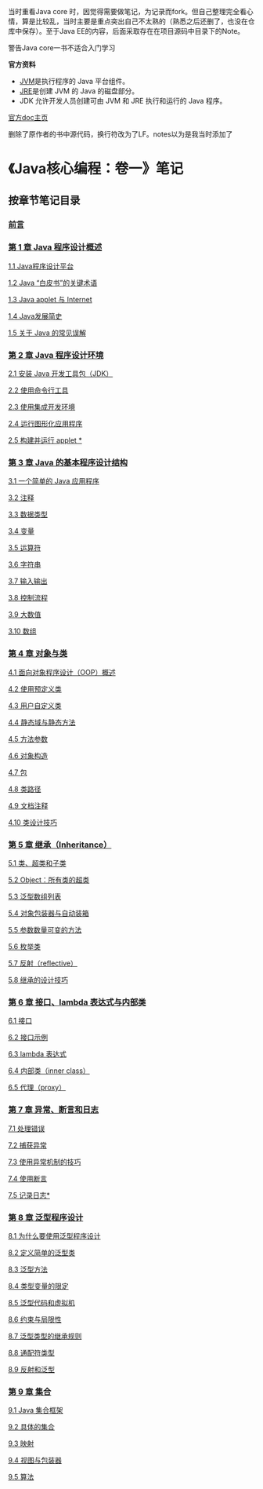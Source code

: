 当时重看Java core 时，因觉得需要做笔记，为记录而fork。但自己整理完全看心情，算是比较乱，当时主要是重点突出自己不太熟的（熟悉之后还删了，也没在仓库中保存）。至于Java EE的内容，后面采取存在在项目源码中目录下的Note。<br/>

警告Java core一书不适合入门学习


**官方资料**
- [JVM](https://www.javaworld.com/article/3272244/what-is-the-jvm-introducing-the-java-virtual-machine.html?nsdr=true)是执行程序的 Java 平台组件。
- [JRE](https://www.javaworld.com/article/3304858/what-is-the-jre-introduction-to-the-java-runtime-environment.html)是创建 JVM 的 Java 的磁盘部分。
- JDK 允许开发人员创建可由 JVM 和 JRE 执行和运行的 Java 程序。

[官方doc主页](https://docs.oracle.com/en/java/javase/18/)

删除了原作者的书中源代码，换行符改为了LF。notes以为是我当时添加了

# 《Java核心编程：卷一》笔记
## 按章节笔记目录

### [前言](./notes/Java核心技术卷一0.md)

### [第 1 章 Java 程序设计概述](./notes/Java核心技术卷一1.md)

[1.1 Java程序设计平台](./notes/Java核心技术卷一1.md#11-java程序设计平台)

[1.2 Java “白皮书”的关键术语](./notes/Java核心技术卷一1.md#12-java-白皮书的关键术语)

[1.3 Java applet 与 Internet](./notes/Java核心技术卷一1.md#13-java-applet-与-internet)

[1.4 Java发展简史](./notes/Java核心技术卷一1.md#14-java发展简史)

[1.5 关于 Java 的常见误解](./notes/Java核心技术卷一1.md#15-关于-java-的常见误解)

### [第 2 章 Java 程序设计环境](./notes/Java核心技术卷一2.md)

[2.1 安装 Java 开发工具包（JDK）](./notes/Java核心技术卷一2.md#21-安装-java-开发工具包jdk)

[2.2 使用命令行工具](./notes/Java核心技术卷一2.md#22-使用命令行工具)

[2.3 使用集成开发环境](./notes/Java核心技术卷一2.md#23-使用集成开发环境)

[2.4 运行图形化应用程序](./notes/Java核心技术卷一2.md#24-运行图形化应用程序)

[2.5 构建并运行 applet *](./notes/Java核心技术卷一2.md#25-构建并运行-applet-)

### [第 3 章 Java 的基本程序设计结构](./notes/Java核心技术卷一3_0.md)

[3.1 一个简单的 Java 应用程序](./notes/Java核心技术卷一3_0.md#31-一个简单的-java-应用程序)

[3.2 注释](./notes/Java核心技术卷一3_0.md#32-注释)

[3.3 数据类型](./notes/Java核心技术卷一3_0.md#33-数据类型)

[3.4 变量](./notes/Java核心技术卷一3_0.md#34-变量)

[3.5 运算符](./notes/Java核心技术卷一3_0.md#35-运算符)

[3.6 字符串](./notes/Java核心技术卷一3_1.md#36-字符串)

[3.7 输入输出](./notes/Java核心技术卷一3_1.md#37-输入输出)

[3.8 控制流程](./notes/Java核心技术卷一3_2.md#38-控制流程)

[3.9 大数值](./notes/Java核心技术卷一3_2.md#39-大数值)

[3.10 数组](./notes/Java核心技术卷一3_2.md#310-数组)

### [第 4 章 对象与类](./notes/Java核心技术卷一4_0.md)

[4.1 面向对象程序设计（OOP）概述](./notes/Java核心技术卷一4_0.md#41-面向对象程序设计oop概述)

[4.2 使用预定义类](./notes/Java核心技术卷一4_0.md#42-使用预定义类)

[4.3 用户自定义类](./notes/Java核心技术卷一4_0.md#43-用户自定义类)

[4.4 静态域与静态方法](./notes/Java核心技术卷一4_1.md#44-静态域与静态方法)

[4.5 方法参数](./notes/Java核心技术卷一4_1.md#45-方法参数)

[4.6 对象构造](./notes/Java核心技术卷一4_1.md#46-对象构造)

[4.7 包](./notes/Java核心技术卷一4_2.md#47-包)

[4.8 类路径](./notes/Java核心技术卷一4_2.md#48-类路径)

[4.9 文档注释](./notes/Java核心技术卷一4_2.md#49-文档注释)

[4.10 类设计技巧](./notes/Java核心技术卷一4_2.md#410-类设计技巧)

### [第 5 章 继承（Inheritance）](./notes/Java核心技术卷一5_0.md)

[5.1 类、超类和子类](./notes/Java核心技术卷一5_0.md#51-类超类和子类)

[5.2 Object：所有类的超类](./notes/Java核心技术卷一5_1.md#52-object所有类的超类)

[5.3 泛型数组列表](./notes/Java核心技术卷一5_2.md#53-泛型数组列表)

[5.4 对象包装器与自动装箱](./notes/Java核心技术卷一5_2.md#54-对象包装器与自动装箱)

[5.5 参数数量可变的方法](./notes/Java核心技术卷一5_2.md#55-参数数量可变的方法)

[5.6 枚举类](./notes/Java核心技术卷一5_2.md#56-枚举类)

[5.7 反射（reflective）](./notes/Java核心技术卷一5_3.md#57-反射reflective)

[5.8 继承的设计技巧](./notes/Java核心技术卷一5_3.md#58-继承的设计技巧)

### [第 6 章 接口、lambda 表达式与内部类](./notes/Java核心技术卷一6_0.md)

[6.1 接口](./notes/Java核心技术卷一6_0.md#61-接口)

[6.2 接口示例](./notes/Java核心技术卷一6_0.md#62-接口示例)

[6.3 lambda 表达式](./notes/Java核心技术卷一6_1.md#6.3-lambda-表达式)

[6.4 内部类（inner class）](./notes/Java核心技术卷一6_2.md#64-内部类inner-class)

[6.5 代理（proxy）](./notes/Java核心技术卷一6_3.md#65-代理proxy)

### [第 7 章 异常、断言和日志](./notes/Java核心技术卷一7_0.md)

[7.1 处理错误](./notes/Java核心技术卷一7_0.md#71-处理错误)

[7.2 捕获异常](./notes/Java核心技术卷一7_1.md#72-捕获异常)

[7.3 使用异常机制的技巧](./notes/Java核心技术卷一7_1.md#73-使用异常机制的技巧)

[7.4 使用断言](./notes/Java核心技术卷一7_2.md#74-使用断言)

[7.5 记录日志*](./notes/Java核心技术卷一7_2.md#75-记录日志)

### [第 8 章 泛型程序设计](./notes/Java核心技术卷一8_0.md)

[8.1 为什么要使用泛型程序设计](./notes/Java核心技术卷一8_0.md#81-为什么要使用泛型程序设计)

[8.2 定义简单的泛型类](./notes/Java核心技术卷一8_0.md#82-定义简单的泛型类)

[8.3 泛型方法](./notes/Java核心技术卷一8_0.md#83-泛型方法)

[8.4 类型变量的限定](./notes/Java核心技术卷一8_0.md#84-类型变量的限定)

[8.5 泛型代码和虚拟机](./notes/Java核心技术卷一8_0.md#85-泛型代码和虚拟机)

[8.6 约束与局限性](./notes/Java核心技术卷一8_1.md#86-约束与局限性)

[8.7 泛型类型的继承规则](./notes/Java核心技术卷一8_1.md#87-泛型类型的继承规则)

[8.8 通配符类型](./notes/Java核心技术卷一8_2.md#88-通配符类型)

[8.9 反射和泛型](./notes/Java核心技术卷一8_3.md#89-反射和泛型)

### [第 9 章 集合](./notes/Java核心技术卷一9_0.md)

[9.1 Java 集合框架](./notes/Java核心技术卷一9_0.md#91-Java-集合框架)

[9.2 具体的集合](./notes/Java核心技术卷一9_1.md#92-具体的集合)

[9.3 映射](./notes/Java核心技术卷一9_2.md#93-映射map)

[9.4 视图与包装器](./notes/Java核心技术卷一9_2.md#94-视图与包装器)

[9.5 算法](./notes/Java核心技术卷一9_3.md#95-算法)
